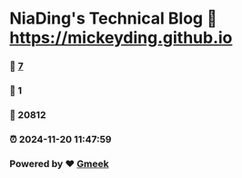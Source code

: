 # NiaDing's Technical Blog  :link: https://mickeyding.github.io 
### :page_facing_up: [7](https://mickeyding.github.io/tag.html) 
### :speech_balloon: 1 
### :hibiscus: 20812 
### :alarm_clock: 2024-11-20 11:47:59 
### Powered by :heart: [Gmeek](https://github.com/Meekdai/Gmeek)

